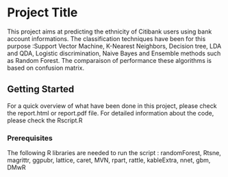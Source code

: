 # Project Title

This project aims at predicting the ethnicity of Citibank users using bank account informations. The classification techniques have been for this purpose :Support Vector Machine, K-Nearest Neighbors, Decision tree, LDA and QDA, Logistic discrimination, Naive Bayes and Ensemble methods such as Random Forest. The comparaison of performance these algorithms is based on confusion matrix.

## Getting Started

For a quick overview of what have been done in this project, please check the report.html or report.pdf file. 
For detailed information about the code, please check the Rscript.R

### Prerequisites

The following R libraries are needed to run the script : 
randomForest, Rtsne, magrittr, ggpubr, lattice, caret, MVN, rpart, rattle, kableExtra, nnet, gbm, DMwR

